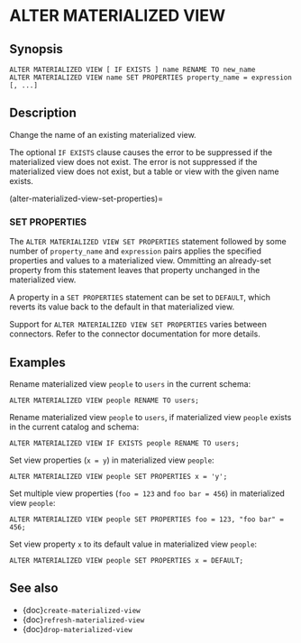 # ALTER MATERIALIZED VIEW

## Synopsis

```text
ALTER MATERIALIZED VIEW [ IF EXISTS ] name RENAME TO new_name
ALTER MATERIALIZED VIEW name SET PROPERTIES property_name = expression [, ...]
```

## Description

Change the name of an existing materialized view.

The optional `IF EXISTS` clause causes the error to be suppressed if the
materialized view does not exist. The error is not suppressed if the
materialized view does not exist, but a table or view with the given name
exists.

(alter-materialized-view-set-properties)=

### SET PROPERTIES

The `ALTER MATERIALIZED VIEW SET PROPERTIES`  statement followed by some number
of `property_name` and `expression` pairs applies the specified properties
and values to a materialized view. Ommitting an already-set property from this
statement leaves that property unchanged in the materialized view.

A property in a `SET PROPERTIES` statement can be set to `DEFAULT`, which
reverts its value back to the default in that materialized view.

Support for `ALTER MATERIALIZED VIEW SET PROPERTIES` varies between
connectors. Refer to the connector documentation for more details.

## Examples

Rename materialized view `people` to `users` in the current schema:

```
ALTER MATERIALIZED VIEW people RENAME TO users;
```

Rename materialized view `people` to `users`, if materialized view
`people` exists in the current catalog and schema:

```
ALTER MATERIALIZED VIEW IF EXISTS people RENAME TO users;
```

Set view properties (`x = y`) in materialized view `people`:

```
ALTER MATERIALIZED VIEW people SET PROPERTIES x = 'y';
```

Set multiple view properties (`foo = 123` and `foo bar = 456`) in
materialized view `people`:

```
ALTER MATERIALIZED VIEW people SET PROPERTIES foo = 123, "foo bar" = 456;
```

Set view property `x` to its default value in materialized view `people`:

```
ALTER MATERIALIZED VIEW people SET PROPERTIES x = DEFAULT;
```

## See also

- {doc}`create-materialized-view`
- {doc}`refresh-materialized-view`
- {doc}`drop-materialized-view`
